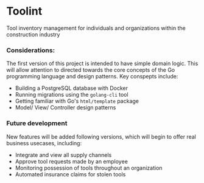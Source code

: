 # Toolint

Tool inventory management for individuals and organizations within the construction industry

### Considerations:
The first version of this project is intended to have simple domain logic. This will allow attention to directed towards the core concepts of the Go programming language and design patterns.
Key conspepts include:
- Building a PostgreSQL database with Docker
- Running migrations using the `golang-cli` tool
- Getting familiar with Go's `html/template` package
- Model/ View/ Controller design patterns

### Future development
New features will be added following versions, which will begin to offer real business usecases, including:

- Integrate and view all supply channels
- Approve tool requests made by an employee
- Monitoring possession of tools throughout an organization
- Automated insurance claims for stolen tools
